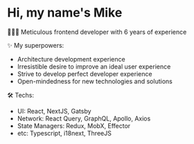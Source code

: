 # Hi, my name's Mike

👨🏻‍💻 Meticulous frontend developer with 6 years of experience

✨ My superpowers:
- Architecture development experience
- Irresistible desire to improve an ideal user experience
- Strive to develop perfect developer experience
- Open-mindedness for new technologies and solutions

🛠️ Techs:
- UI: React, NextJS, Gatsby
- Network: React Query, GraphQL, Apollo, Axios
- State Managers: Redux, MobX, Effector
- etc: Typescript, i18next, ThreeJS 

<!--
**grech-ca/grech-ca** is a ✨ _special_ ✨ repository because its `README.md` (this file) appears on your GitHub profile.

Here are some ideas to get you started:

- 🔭 I’m currently working on ...
- 🌱 I’m currently learning ...
- 👯 I’m looking to collaborate on ...
- 🤔 I’m looking for help with ...
- 💬 Ask me about ...
- 📫 How to reach me: ...
- 😄 Pronouns: ...
- ⚡ Fun fact: ...
-->
